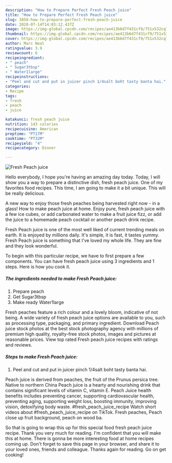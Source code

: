 ```yaml
---
description: "How to Prepare Perfect Fresh Peach juice"
title: "How to Prepare Perfect Fresh Peach juice"
slug: 3858-how-to-prepare-perfect-fresh-peach-juice
date: 2020-07-14T14:03:12.437Z
image: https://img-global.cpcdn.com/recipes/ae413b6d7f431cf9/751x532cq70/fresh-peach-juice-recipe-main-photo.jpg
thumbnail: https://img-global.cpcdn.com/recipes/ae413b6d7f431cf9/751x532cq70/fresh-peach-juice-recipe-main-photo.jpg
cover: https://img-global.cpcdn.com/recipes/ae413b6d7f431cf9/751x532cq70/fresh-peach-juice-recipe-main-photo.jpg
author: Marc Neal
ratingvalue: 3.9
reviewcount: 6
recipeingredient:
- " peach"
- " Sugar3tbsp"
- " Water1large"
recipeinstructions:
- "Peel and cut and put in juicer pinch 1/4salt boht tasty banta hai."
categories:
- Recipe
tags:
- fresh
- peach
- juice

katakunci: fresh peach juice 
nutrition: 143 calories
recipecuisine: American
preptime: "PT17M"
cooktime: "PT32M"
recipeyield: "4"
recipecategory: Dinner

---
```



![Fresh Peach juice](https://img-global.cpcdn.com/recipes/ae413b6d7f431cf9/751x532cq70/fresh-peach-juice-recipe-main-photo.jpg)

Hello everybody, I hope you're having an amazing day today. Today, I will show you a way to prepare a distinctive dish, fresh peach juice. One of my favorites food recipes. This time, I am going to make it a bit unique. This will be really delicious.

A new way to enjoy those fresh peaches being harvested right now - in a glass! How to make peach juice at home. Enjoy pure, fresh peach juice with a few ice cubes, or add carbonated water to make a fruit juice fizz, or add the juice to a homemade peach cocktail or another peach drink recipe.

Fresh Peach juice is one of the most well liked of current trending meals on earth. It is enjoyed by millions daily. It's simple, it is fast, it tastes yummy. Fresh Peach juice is something that I've loved my whole life. They are fine and they look wonderful.


To begin with this particular recipe, we have to first prepare a few components. You can have fresh peach juice using 3 ingredients and 1 steps. Here is how you cook it.

<!--inarticleads1-->

##### The ingredients needed to make Fresh Peach juice:

1. Prepare  peach
1. Get  Sugar3tbsp
1. Make ready  Water1large


Fresh peaches feature a rich colour and a lovely bloom, indicative of not being. A wide variety of fresh peach juice options are available to you, such as processing type, packaging, and primary ingredient. Download Peach juice stock photos at the best stock photography agency with millions of premium high quality, royalty-free stock photos, images and pictures at reasonable prices. View top rated Fresh peach juice recipes with ratings and reviews. 

<!--inarticleads2-->

##### Steps to make Fresh Peach juice:

1. Peel and cut and put in juicer pinch 1/4salt boht tasty banta hai.


Peach juice is derived from peaches, the fruit of the Prunus persica tree. Native to northern China Peach juice is a hearty and nourishing drink that contains significant levels of vitamin C, vitamin E. Peach Juice health benefits includes preventing cancer, supporting cardiovascular health, preventing aging, supporting weight loss, boosting immunity, improving vision, detoxifying body waste. #fresh_peach_juice_recipe Watch short videos about #fresh_peach_juice_recipe on TikTok. Fresh peaches, Peach close up fruit background, peach on wood ba. 

So that is going to wrap this up for this special food fresh peach juice recipe. Thank you very much for reading. I'm confident that you will make this at home. There is gonna be more interesting food at home recipes coming up. Don't forget to save this page in your browser, and share it to your loved ones, friends and colleague. Thanks again for reading. Go on get cooking!

